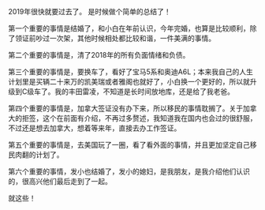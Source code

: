 2019年很快就要过去了。
是时候做个简单的总结了！

第一个重要的事情是结婚了，和小白在年前认识，今年完婚，也算是比较顺利，除了领证前吵过一次架，其他时候相处都比较和谐，一件美满的事情。

第二个重要的事情是，清了2018年的所有负面情绪和负债。

第三个重要的事情是，要换车了，看好了宝马5系和奥迪A6L；本来我自己的人生计划里是买辆二十来万的凯美瑞或者雅阁也就好了，小白换一个更好的，所以就升级到C级车了。我的丰田雷凌，不知道是长时间放地库，还是给了我老爸。

第四个重要的事情是，加拿大签证没有办下来，所以移民的事情耽搁了。关于加拿大的拒签，这个在前面有介绍，不再过多赘述，我知道我在国内也会过的很舒服，不过还是想去加拿大，想着等来年，直接去办工作签证。

第五个重要的事情是，去美国玩了一圈，看了看外面的事情，并且更加坚定自己移民肉翻的计划了。

第六个重要的事情，发小也结婚了，发小的媳妇，是我朋友，是我介绍他们认识的，很高兴他们最后走到了一起。

就这些！